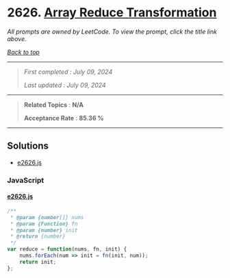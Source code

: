 # 2626. [Array Reduce Transformation](<https://leetcode.com/problems/array-reduce-transformation>)

*All prompts are owned by LeetCode. To view the prompt, click the title link above.*

*[Back to top](<../README.md>)*

------

> *First completed : July 09, 2024*
>
> *Last updated : July 09, 2024*

------

> **Related Topics** : **N/A**
>
> **Acceptance Rate** : **85.36 %**

------

## Solutions

- [e2626.js](<../my-submissions/e2626.js>)
### JavaScript
#### [e2626.js](<../my-submissions/e2626.js>)
```JavaScript
/**
 * @param {number[]} nums
 * @param {Function} fn
 * @param {number} init
 * @return {number}
 */
var reduce = function(nums, fn, init) {
    nums.forEach(num => init = fn(init, num));
    return init;
};
```

